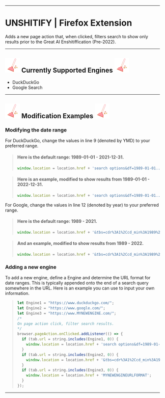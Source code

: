 <hr />

# **UNSHITIFY** | Firefox Extension


Adds a new page action that, when clicked, filters search to show only results prior to the Great AI Enshitiffication (Pre-2022).
<hr />

## ![An icon of a plunger.](https://github.com/symphonymarie/Unshitify/blob/main/icons/unshit-48.png)  Currently Supported Engines ![An icon of a plunger.](https://github.com/symphonymarie/Unshitify/blob/main/icons/unshit-48.png) 
* DuckDuckGo
* Google Search

<hr />
  
## ![An icon of a plunger.](https://github.com/symphonymarie/Unshitify/blob/main/icons/unshit-48.png)  Modification Examples ![An icon of a plunger.](https://github.com/symphonymarie/Unshitify/blob/main/icons/unshit-48.png) 


### Modifying the date range

For DuckDuckGo, change the values in line 9 (denoted by YMD) to your preferred range.
>
> #### Here is the default range: 1989-01-01 - 2021-12-31.
> ```js
> window.location = location.href + 'search options&df=1989-01-01..2021-12-31';
> 

>
> #### Here is an example, modified to show results from 1989-01-01 - 2022-12-31.
> ```js
> window.location = location.href + 'search options&df=1989-01-01..2022-12-31';
> 

For Google, change the values in line 12 (denoted by year) to your preferred range.
>
> #### Here is the default range: 1989 - 2021.
> ```js
> window.location = location.href + '&tbs=cdr%3A1%2Ccd_min%3A1989%2Ccd_max%3A2021&tbm=';
> 

>
>  #### And an example, modified to show results from 1989 - 2022.
> ```js
> window.location = location.href + '&tbs=cdr%3A1%2Ccd_min%3A1989%2Ccd_max%3A2022&tbm=';
>


### Adding a new engine

To add a new engine, define a Engine and determine the URL format for date ranges. This is typically appended onto the end of a search query somewhere in the URL. Here is an example you can use to input your own information.
> ```js
> let Engine1 = "https://www.duckduckgo.com/";
> let Engine2 = "https://www.google.com/";
> let Engine3 = "https://www.MYNEWENGINE.com/";
> /*
> On page action click, filter search results.
> */
> browser.pageAction.onClicked.addListener(() => {
>   if (tab.url = string.includes(Engine1, 0)) {
>     window.location = location.href + 'search options&df=1989-01-01..2021-12-31';
>   }
>   if (tab.url = string.includes(Engine2, 0)) {
>     window.location = location.href + '&tbs=cdr%3A1%2Ccd_min%3A1989%2Ccd_max%3A2021&tbm=';
>   }
>   if (tab.url = string.includes(Engine3, 0)) {
>     window.location = location.href + 'MYNEWENGINEURLFORMAT';
>   }
> });


     
***
